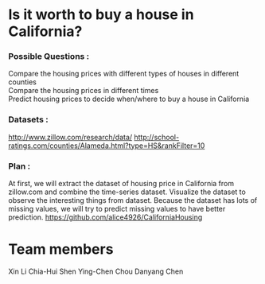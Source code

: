 # Is it worth to buy a house in California?
### Possible Questions :
Compare the housing prices with different types of houses in different counties<br>
Compare the housing prices in different times<br>
Predict housing prices to decide when/where to buy a house in California

### Datasets :
<n><http://www.zillow.com/research/data/></n>
<n><http://school-ratings.com/counties/Alameda.html?type=HS&rankFilter=10></n>
### Plan : 
At first, we will extract the dataset of housing price in California from zillow.com and combine the time-series dataset. Visualize the dataset to observe the interesting things from dataset. Because the dataset has lots of missing values, we will try to predict missing values to have better prediction.
<https://github.com/alice4926/CaliforniaHousing>


# Team members
Xin Li
Chia-Hui Shen
Ying-Chen Chou
Danyang Chen
